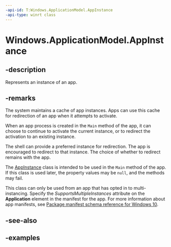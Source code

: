 ```yaml
---
-api-id: T:Windows.ApplicationModel.AppInstance
-api-type: winrt class
---
```


<!-- Class syntax.
public class AppInstance 
-->

# Windows.ApplicationModel.AppInstance

## -description
Represents an instance of an app. 

## -remarks
The system maintains a cache of app instances.
Apps can use this cache for redirection of an app when it attempts to activate. 

When an app process is created in the `Main` method of the app, it can choose to continue to activate the current instance, or to redirect the activation to an existing instance.

The shell can provide a preferred instance for redirection.
The app is encouraged to redirect to that instance. 
The choice of whether to redirect remains with the app.

The [AppInstance](AppInstance.md) class is intended to be used in the `Main` method of the app.
If this class is used later, the property values may be `null`, and the methods may fail.

This class can only be used from an app that has opted in to multi-instancing.
Specify the _SupportsMultipleInstances_ attribute on the **Application** element in the manifest for the app. 
For more information about app manifests, see [Package manifest schema reference for Windows 10](https://docs.microsoft.com/en-us/uwp/schemas/appxpackage/uapmanifestschema/schema-root).

## -see-also

## -examples

